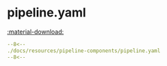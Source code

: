 # pipeline.yaml

[:material-download:](./pipeline.yaml)

```yaml
--8<--
./docs/resources/pipeline-components/pipeline.yaml
--8<--
```
